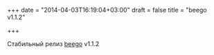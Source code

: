 +++
date = "2014-04-03T16:19:04+03:00"
draft = false
title = "beego v1.1.2"

+++

<p>Стабильный релиз&nbsp;<a href="http://beego.me/">beego</a> v1.1.2</p>

